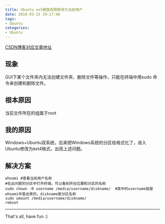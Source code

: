 ```yaml
---
title: Ubuntu ext硬盘权限修改为当前用户
date: 2018-03-15 19:17:48
tags:
- Ubuntu
categories:
- Ubuntu
---
```

[CSDN博客对应文章地址](http://blog.csdn.net/lwq573384928/article/details/79572347)
## 现象
GUI下某个文件夹内无法创建文件夹、删除文件等操作，只能在终端中用sudo 命令来创建和删除文件。
## 根本原因
当前文件所在的组属于root
## 我的原因
Windows+Ubuntu双系统，后来把Windows系统的分区给格式化了，进入Ubuntu修改为ext4格式，出现上述问题。
## 解决方案

```
whoami #查看当前用户名称
#在出问题的分区中打开终端，可以看到所在位置和分区的名称
sudo chown -R username /media/username/diskname/  #其中的username就是whoami中查出来的，diskname是分区名称
sudo umount /media/username/diskname/
reboot
```
----
That's all, have fun :)


